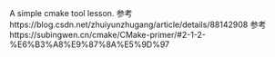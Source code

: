 A simple cmake tool lesson.
参考https://blog.csdn.net/zhuiyunzhugang/article/details/88142908
参考https://subingwen.cn/cmake/CMake-primer/#2-1-2-%E6%B3%A8%E9%87%8A%E5%9D%97
